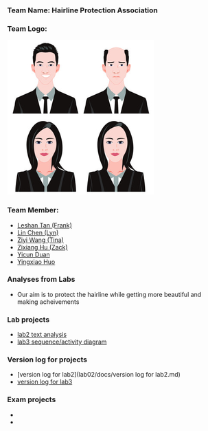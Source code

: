 <h3>Team Name: Hairline Protection Association </h3>

<h3>Team Logo:</h3> 

![alt text](./images/contributors/hairline.jpg "LOGO")


<h3>Team Member:</h3>

- [Leshan Tan (Frank)](contributors/LeshanTAN.md)
- [Lin Chen (Lyn)](contributors/LinCHEN.md)
- [Ziyi Wang (Tina)](contributors/ZiyiWANG.md)
- [Zixiang Hu (Zack)](contributors/ZixiangHU.md)
- [Yicun Duan](contributors/YicunDUAN.md)
- [Yingxiao Huo](contributors/YingxiaoHUO.md)


### Analyses from Labs
- Our aim is to protect the hairline while getting more beautiful and making acheivements

### Lab projects
- [lab2 text analysis](lab02/docs/lab02textAna-V2.md)
- [lab3 sequence/activity diagram](lab03/docs/lab03Explanation.md)

### Version log for projects
- [version log for lab2](lab02/docs/version log for lab2.md)
- [version log for lab3](lab03/docs/versionLog.md)

### Exam projects
- []()
- []()
